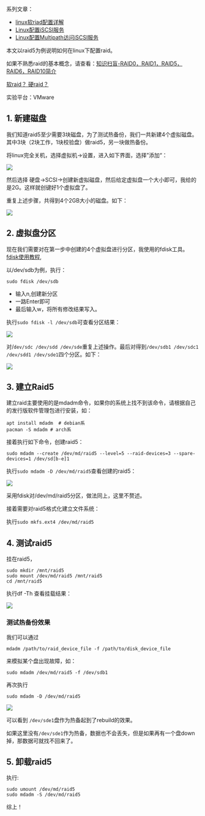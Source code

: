 系列文章：

- [linux软riad配置详解](https://www.ravenxrz.ink/archives/b85e04d0.html)
- [Linux配置iSCSI服务](https://www.ravenxrz.ink/archives/47bf0456.html)
- [Linux配置Multipath访问iSCSI服务](https://www.ravenxrz.ink/archives/f30ddec7.html)

本文以raid5为例说明如何在linux下配置raid。

如果不熟悉raid的基本概念，请查看：[知识扫盲-RAID0，RAID1，RAID5，RAID6，RAID10简介](https://www.ravenxrz.ink/archives/f0834f1f.html)

[软raid？ 硬raid？](https://blog.csdn.net/csdn100861/article/details/51439718)

实验平台：VMware

<!-- more -->
## 1. 新建磁盘

我们知道raid5至少需要3块磁盘，为了测试热备份，我们一共新建4个虚拟磁盘。其中3块（2块工作，1块校验盘）做raid5，另一块做热备份。 

将linux完全关机，选择虚拟机->设置，进入如下界面，选择”添加“：

![](https://pic.downk.cc/item/5e5ba4cb773ff94fc654860a.jpg)

然后选择 硬盘->SCSI->创建新虚拟磁盘，然后给定虚拟盘一个大小即可，我给的是2G。这样就创键好1个虚拟盘了。

重复上述步骤，共得到4个2GB大小的磁盘。如下：

![](https://pic.downk.cc/item/5e5ba570773ff94fc654a251.jpg)

## 2. 虚拟盘分区

现在我们需要对在第一步中创建的4个虚拟盘进行分区，我使用的fdisk工具。[fdisk使用教程](https://www.cnblogs.com/theladyflower/archive/2011/08/07/2130170.html),

以/dev/sdb为例，执行：

```shell
sudo fdisk /dev/sdb
```

- 输入n,创建新分区
- 一路Enter即可
- 最后输入w，将所有修改结果写入。

执行`sudo fdisk -l /dev/sdb`可查看分区结果：

![](https://pic.downk.cc/item/5e5ba663773ff94fc654c072.jpg)

对/`dev/sdc /dev/sdd /dev/sde`重复上述操作。最后对得到`/dev/sdb1 /dev/sdc1  /dev/sdd1 /dev/sde1`四个分区。如下：

![](https://pic.downk.cc/item/5e5ba6d4773ff94fc654cf37.jpg)

## 3. 建立Raid5

建立raid主要使用的是mdadm命令，如果你的系统上找不到该命令，请根据自己的发行版软件管理包进行安装，如：

```shell
apt install mdadm  # debian系
pacman -S mdadm	# arch系
```

接着执行如下命令，创建raid5：

```shell
sudo mdadm --create /dev/md/raid5 --level=5 --raid-devices=3 --spare-devices=1 /dev/sd[b-e]1
```

执行`sudo mdadm -D /dev/md/raid5`查看创建的raid5：

![](https://pic.downk.cc/item/5e5ba836773ff94fc654f2d4.jpg)

采用fdisk对/dev/md/raid5分区，做法同上，这里不赘述。

接着需要对raid5格式化建立文件系统：

执行`sudo mkfs.ext4 /dev/md/raid5`

## 4. 测试raid5

挂在raid5，

```shell
sudo mkdir /mnt/raid5
sudo mount /dev/md/raid5 /mnt/raid5
cd /mnt/raid5
```

执行df -Th 查看挂载结果：

![](https://pic.downk.cc/item/5e5ba914773ff94fc65507a6.jpg)

### 测试热备份效果

我们可以通过 

```
mdadm /path/to/raid_device_file -f /path/to/disk_device_file 
```



来模拟某个盘出现故障，如：

```shell
sudo mdadm /dev/md/raid5 -f /dev/sdb1
```

再次执行

```shell
sudo mdadm -D /dev/md/raid5
```

![](https://pic.downk.cc/item/5e5bab86773ff94fc65548b2.png)

可以看到 `/dev/sde1`盘作为热备起到了rebuild的效果。

如果这里没有`/dev/sde1`作为热备，数据也不会丢失，但是如果再有一个盘down掉，那数据可就找不回来了。

## 5. 卸载raid5

执行:

```shell
sudo umount /dev/md/raid5
sudo mdadm -S /dev/md/raid5 
```

综上！

